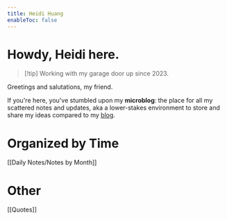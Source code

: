 ```yaml
---
title: Heidi Huang
enableToc: false
---
```

# Howdy, Heidi here.
> [!tip] Working with my garage door up since 2023.

Greetings and salutations, my friend.

If you're here, you've stumbled upon my **microblog**: the place for all my scattered notes and updates, aka a lower-stakes environment to store and share my ideas compared to my [blog](https://heidi-huang.ghost.io). 


# Organized by Time
[[Daily Notes/Notes by Month]]

# Other
[[Quotes]]
